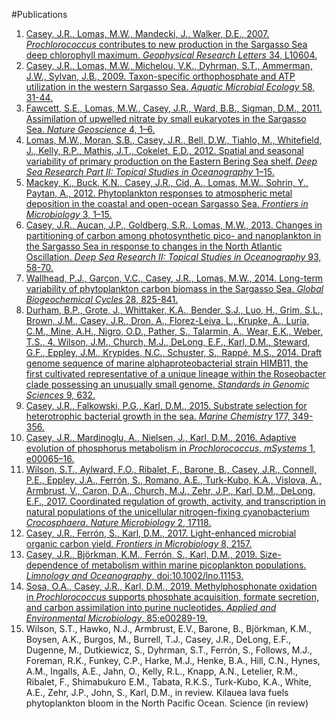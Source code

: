 #Publications

1. [Casey, J.R., Lomas, M.W., Mandecki, J., Walker, D.E., 2007. *Prochlorococcus* contributes to new production in the Sargasso Sea deep chlorophyll maximum. *Geophysical Research Letters* 34, L10604.](./docs/Casey_2007_GRL.pdf) 
2. [Casey, J.R., Lomas, M.W., Michelou, V.K., Dyhrman, S.T., Ammerman, J.W., Sylvan, J.B., 2009. Taxon-specific orthophosphate and ATP utilization in the western Sargasso Sea. *Aquatic Microbial Ecology* 58, 31-44.](./docs/Casey_2009_AME.pdf)
3. [Fawcett, S.E., Lomas, M.W., Casey, J.R., Ward, B.B., Sigman, D.M., 2011. Assimilation of upwelled nitrate by small eukaryotes in the Sargasso Sea. *Nature Geoscience* 4, 1–6.](./docs/Fawcett_2011_NatGeosci.pdf)
4. [Lomas, M.W., Moran, S.B., Casey, J.R., Bell, D.W., Tiahlo, M., Whitefield, J., Kelly, R.P., Mathis, J.T., Cokelet, E.D., 2012. Spatial and seasonal variability of primary production on the Eastern Bering Sea shelf. *Deep Sea Research Part II: Topical Studies in Oceanography* 1–15.](./docs/Lomas_2012_DSR.pdf)
5. [Mackey, K., Buck, K.N., Casey, J.R., Cid, A., Lomas, M.W., Sohrin, Y., Paytan, A., 2012. Phytoplankton responses to atmospheric metal deposition in the coastal and open-ocean Sargasso Sea. *Frontiers in Microbiology* 3, 1–15.](./docs/Mackey_2012_FrontiersM.pdf)
6. [Casey, J.R., Aucan, J.P., Goldberg, S.R., Lomas, M.W., 2013. Changes in partitioning of carbon among photosynthetic pico- and nanoplankton in the Sargasso Sea in response to changes in the North Atlantic Oscillation. *Deep Sea Research II: Topical Studies in Oceanography* 93, 58-70.](./docs/Casey_2013_DSR.pdf)
7. [Wallhead, P.J., Garçon, V.C., Casey, J.R., Lomas, M.W., 2014. Long-term variability of phytoplankton carbon biomass in the Sargasso Sea. *Global Biogeochemical Cycles* 28, 825-841.](./docs/Wallhead_2014_GBC.pdf)
8. [Durham, B.P., Grote, J., Whittaker, K.A., Bender, S.J., Luo, H., Grim, S.L., Brown, J.M., Casey, J.R., Dron, A., Florez-Leiva, L., Krupke, A., Luria, C.M., Mine, A.H., Nigro, O.D., Pather, S., Talarmin, A., Wear, E.K., Weber, T.S., 4. Wilson, J.M., Church, M.J., DeLong, E.F., Karl, D.M., Steward, G.F., Eppley, J.M., Krypides, N.C., Schuster, S., Rappé, M.S., 2014. Draft genome sequence of marine alphaproteobacterial strain HIMB11, the first cultivated representative of a unique lineage within the Roseobacter clade possessing an unusually small genome. *Standards in Genomic Sciences* 9, 632.](./docs/Durham_2014_SGS.pdf)
9. [Casey, J.R., Falkowski, P.G., Karl, D.M., 2015. Substrate selection for heterotrophic bacterial growth in the sea. *Marine Chemistry* 177, 349-356.](./docs/Casey_2015_MarChe.pdf)
10. [Casey, J.R., Mardinoglu, A., Nielsen, J., Karl, D.M., 2016. Adaptive evolution of phosphorus metabolism in *Prochlorococcus*. *mSystems* 1, e00065–16.](./docs/Casey_2016_mSystems.pdf) 
11. [Wilson, S.T., Aylward, F.O., Ribalet, F., Barone, B., Casey, J.R., Connell, P.E., Eppley, J.A., Ferrón, S., Romano, A.E., Turk-Kubo, K.A., Vislova, A., Armbrust, V., Caron, D.A., Church, M.J., Zehr, J.P., Karl, D.M., DeLong, E.F., 2017. Coordinated regulation of growth, activity, and transcription in natural populations of the unicellular nitrogen-fixing cyanobacterium *Crocosphaera*. *Nature Microbiology* 2, 17118.](./docs/Wilson_2017_NatMicro.pdf) 
12. [Casey, J.R., Ferrón, S., Karl, D.M., 2017. Light-enhanced microbial organic carbon yield. *Frontiers in Microbiology* 8, 2157.](./docs/Casey_2017_FrontiersM.pdf)
13. [Casey, J.R., Björkman, K.M., Ferrón, S., Karl, D.M., 2019. Size-dependence of metabolism within marine picoplankton populations. *Limnology and Oceanography*, doi:10.1002/lno.11153.](./docs/Casey_2019_LO.pdf)
14. [Sosa, O.A., Casey, J.R., Karl, D.M., 2019. Methylphosphonate oxidation in *Prochlorococcus* supports phosphate acquisition, formate secretion, and carbon assimilation into purine nucleotides. *Applied and Environmental Microbiology*, 85:e00289-19.](./docs/Sosa_2019_AEM.pdf) 
15. Wilson, S.T., Hawko, N.J., Armbrust, E.V., Barone, B., Björkman, K.M., Boysen, A.K., Burgos, M., Burrell, T.J., Casey, J.R., DeLong, E.F., Dugenne, M., Dutkiewicz, S., Dyhrman, S.T., Ferrón, S., Follows, M.J., Foreman, R.K., Funkey, C.P., Harke, M.J., Henke, B.A., Hill, C.N., Hynes, A.M., Ingalls, A.E., Jahn, O., Kelly, R.L., Knapp, A.N., Letelier, R.M., Ribalet, F., Shimabukuro E.M., Tabata, R.K.S., Turk-Kubo, K.A., White, A.E., Zehr, J.P., John, S., Karl, D.M., in review. Kilauea lava fuels phytoplankton bloom in the North Pacific Ocean. Science (in review)

